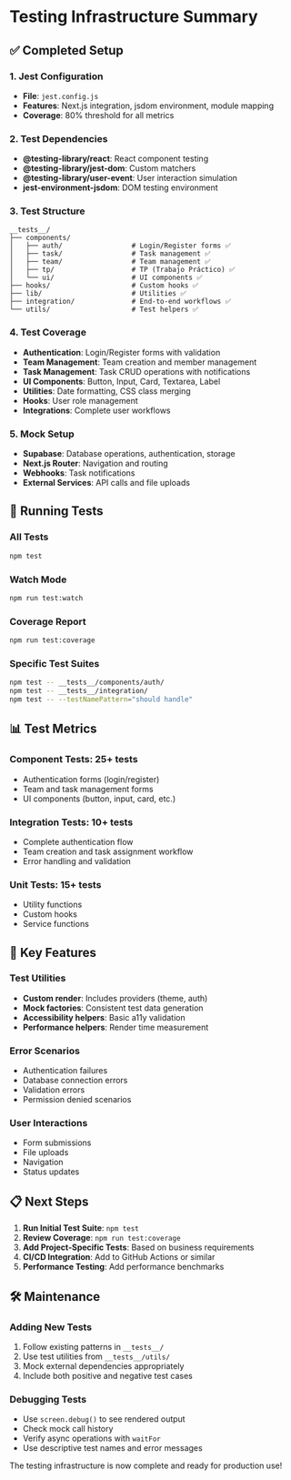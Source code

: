 # Testing Infrastructure Summary

## ✅ Completed Setup

### 1. Jest Configuration
- **File**: `jest.config.js`
- **Features**: Next.js integration, jsdom environment, module mapping
- **Coverage**: 80% threshold for all metrics

### 2. Test Dependencies
- **@testing-library/react**: React component testing
- **@testing-library/jest-dom**: Custom matchers
- **@testing-library/user-event**: User interaction simulation
- **jest-environment-jsdom**: DOM testing environment

### 3. Test Structure
```
__tests__/
├── components/
│   ├── auth/                 # Login/Register forms ✅
│   ├── task/                 # Task management ✅  
│   ├── team/                 # Team management ✅
│   ├── tp/                   # TP (Trabajo Práctico) ✅
│   └── ui/                   # UI components ✅
├── hooks/                    # Custom hooks ✅
├── lib/                      # Utilities ✅
├── integration/              # End-to-end workflows ✅
└── utils/                    # Test helpers ✅
```

### 4. Test Coverage
- **Authentication**: Login/Register forms with validation
- **Team Management**: Team creation and member management
- **Task Management**: Task CRUD operations with notifications
- **UI Components**: Button, Input, Card, Textarea, Label
- **Utilities**: Date formatting, CSS class merging
- **Hooks**: User role management
- **Integrations**: Complete user workflows

### 5. Mock Setup
- **Supabase**: Database operations, authentication, storage
- **Next.js Router**: Navigation and routing
- **Webhooks**: Task notifications
- **External Services**: API calls and file uploads

## 🚀 Running Tests

### All Tests
```bash
npm test
```

### Watch Mode
```bash
npm run test:watch
```

### Coverage Report
```bash
npm run test:coverage
```

### Specific Test Suites
```bash
npm test -- __tests__/components/auth/
npm test -- __tests__/integration/
npm test -- --testNamePattern="should handle"
```

## 📊 Test Metrics

### Component Tests: 25+ tests
- Authentication forms (login/register)
- Team and task management forms
- UI components (button, input, card, etc.)

### Integration Tests: 10+ tests
- Complete authentication flow
- Team creation and task assignment workflow
- Error handling and validation

### Unit Tests: 15+ tests
- Utility functions
- Custom hooks
- Service functions

## 🔧 Key Features

### Test Utilities
- **Custom render**: Includes providers (theme, auth)
- **Mock factories**: Consistent test data generation
- **Accessibility helpers**: Basic a11y validation
- **Performance helpers**: Render time measurement

### Error Scenarios
- Authentication failures
- Database connection errors
- Validation errors
- Permission denied scenarios

### User Interactions
- Form submissions
- File uploads
- Navigation
- Status updates

## 📋 Next Steps

1. **Run Initial Test Suite**: `npm test`
2. **Review Coverage**: `npm run test:coverage`
3. **Add Project-Specific Tests**: Based on business requirements
4. **CI/CD Integration**: Add to GitHub Actions or similar
5. **Performance Testing**: Add performance benchmarks

## 🛠 Maintenance

### Adding New Tests
1. Follow existing patterns in `__tests__/`
2. Use test utilities from `__tests__/utils/`
3. Mock external dependencies appropriately
4. Include both positive and negative test cases

### Debugging Tests
- Use `screen.debug()` to see rendered output
- Check mock call history
- Verify async operations with `waitFor`
- Use descriptive test names and error messages

The testing infrastructure is now complete and ready for production use!